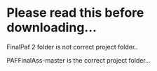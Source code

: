 # Please read this before downloading...

FinalPaf 2 folder is not correct project folder..

PAFFinalAss-master is the correct project folder...
